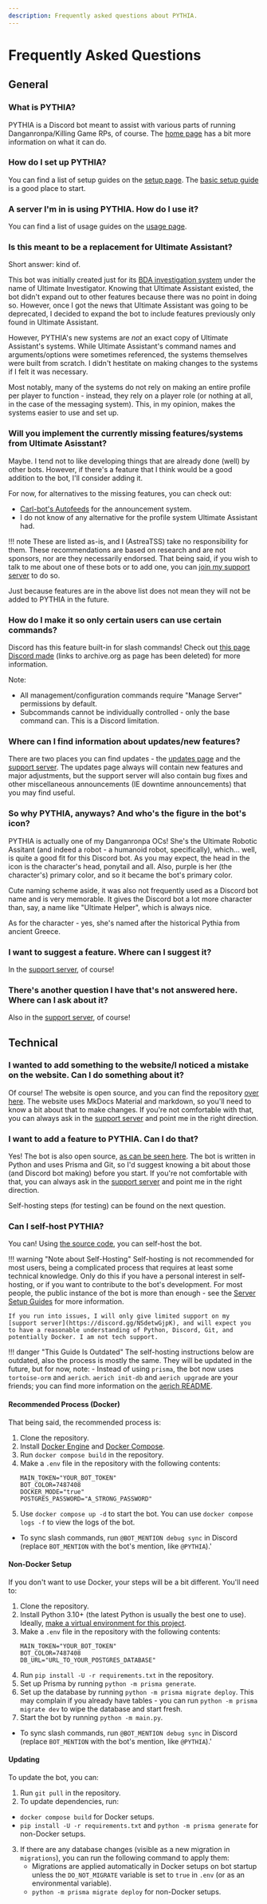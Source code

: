 ```yaml
---
description: Frequently asked questions about PYTHIA.
---
```


# Frequently Asked Questions

## General

### What is PYTHIA?

PYTHIA is a Discord bot meant to assist with various parts of running Danganronpa/Killing Game RPs, of course. The [home page](./index.md) has a bit more information on what it can do.

### How do I set up PYTHIA?

You can find a list of setup guides on the [setup page](./setup/index.md). The [basic setup guide](basic_setup.md) is a good place to start.

### A server I'm in is using PYTHIA. How do I use it?

You can find a list of usage guides on the [usage page](./usage/index.md).

### Is this meant to be a replacement for Ultimate Assistant?

Short answer: kind of.

This bot was initially created just for its [BDA investigation system](bda_investigations.md) under the name of Ultimate Investigator. Knowing that Ultimate Assistant existed, the bot didn't expand out to other features because there was no point in doing so. However, once I got the news that Ultimate Assistant was going to be deprecated, I decided to expand the bot to include features previously only found in Ultimate Assistant.

However, PYTHIA's new systems are *not* an exact copy of Ultimate Assistant's systems. While Ultimate Assistant's command names and arguments/options were sometimes referenced, the systems themselves were built from scratch. I didn't hestitate on making changes to the systems if I felt it was necessary.

Most notably, many of the systems do not rely on making an entire profile per player to function - instead, they rely on a player role (or nothing at all, in the case of the messaging system). This, in my opinion, makes the systems easier to use and set up.

### Will you implement the currently missing features/systems from Ultimate Asisstant?

Maybe. I tend not to like developing things that are already done (well) by other bots. However, if there's a feature that I think would be a good addition to the bot, I'll consider adding it.

For now, for alternatives to the missing features, you can check out:
- [Carl-bot's Autofeeds](https://docs.carl.gg/#/feeds?id=autofeeds) for the announcement system.
- I do not know of any alternative for the profile system Ultimate Assistant had.

!!! note
    These are listed as-is, and I (AstreaTSS) take no responsibility for them. These recommendations are based on research and are not sponsors, nor are they necessarily endorsed. That being said, if you wish to talk to me about one of these bots or to add one, you can [join my support server](https://discord.gg/NSdetwGjpK) to do so.

Just because features are in the above list does not mean they will not be added to PYTHIA in the future.

### How do I make it so only certain users can use certain commands?

Discord has this feature built-in for slash commands! Check out [this page Discord made](https://web.archive.org/web/20240519053816/https://support.discord.com/hc/en-us/articles/4644915651095-Command-Permissions) (links to archive.org as page has been deleted) for more information.

Note:
- All management/configuration commands require "Manage Server" permissions by default.
- Subcommands cannot be individually controlled - only the base command can. This is a Discord limitation.

### Where can I find information about updates/new features?

There are two places you can find updates - the [updates page](updates/index.md) and the [support server](https://discord.gg/NSdetwGjpK). The updates page always will contain new features and major adjustments, but the support server will also contain bug fixes and other miscellaneous announcements (IE downtime announcements) that you may find useful.

### So why PYTHIA, anyways? And who's the figure in the bot's icon?

PYTHIA is actually one of my Danganronpa OCs! She's the Ultimate Robotic Assitant (and indeed a robot - a humanoid robot, specifically), which... well, is quite a good fit for this Discord bot. As you may expect, the head in the icon is the character's head, ponytail and all. Also, purple is her (the character's) primary color, and so it became the bot's primary color.

Cute naming scheme aside, it was also not frequently used as a Discord bot name and is very memorable. It gives the Discord bot a lot more character than, say, a name like "Ultimate Helper", which is always nice.

As for the character - yes, she's named after the historical Pythia from ancient Greece.

### I want to suggest a feature. Where can I suggest it?

In the [support server](https://discord.gg/NSdetwGjpK), of course!

### There's another question I have that's not answered here. Where can I ask about it?

Also in the [support server](https://discord.gg/NSdetwGjpK), of course!

## Technical

### I wanted to add something to the website/I noticed a mistake on the website. Can I do something about it?

Of course! The website is open source, and you can find the repository [over here](https://github.com/AstreaTSS/PYTHIAWebsite). The website uses MkDocs Material and markdown, so you'll need to know a bit about that to make changes. If you're not comfortable with that, you can always ask in the [support server](https://discord.gg/NSdetwGjpK) and point me in the right direction.

### I want to add a feature to PYTHIA. Can I do that?

Yes! The bot is also open source, [as can be seen here](https://github.com/AstreaTSS/PYTHIA). The bot is written in Python and uses Prisma and Git, so I'd suggest knowing a bit about those (and Discord bot making) before you start. If you're not comfortable with that, you can always ask in the [support server](https://discord.gg/NSdetwGjpK) and point me in the right direction.

Self-hosting steps (for testing) can be found on the next question.

### Can I self-host PYTHIA?

You can! Using [the source code](https://github.com/AstreaTSS/PYTHIA), you can self-host the bot. 

!!! warning "Note about Self-Hosting"
    Self-hosting is not recommended for most users, being a complicated process that requires at least some technical knowledge. Only do this if you have a personal interest in self-hosting, or if you want to contribute to the bot's development.
    For most people, the public instance of the bot is more than enough - see the [Server Setup Guides](setup/index.md) for more information.

    If you run into issues, I will only give limited support on my [support server](https://discord.gg/NSdetwGjpK), and will expect you to have a reasonable understanding of Python, Discord, Git, and potentially Docker. I am not tech support.

!!! danger "This Guide Is Outdated"
    The self-hosting instructions below are outdated, also the process is mostly the same. They will be updated in the future, but for now, note:
    - Instead of using `prisma`, the bot now uses `tortoise-orm` and `aerich`. `aerich init-db` and `aerich upgrade` are your friends; you can find more information on the [aerich README](https://github.com/tortoise/aerich).

#### Recommended Process (Docker)

That being said, the recommended process is:
1. Clone the repository.
2. Install [Docker Engine](https://docs.docker.com/engine/install/) and [Docker Compose](https://docs.docker.com/compose/install/).
3. Run `docker compose build` in the repository.
4. Make a `.env` file in the repository with the following contents:
    ```env
    MAIN_TOKEN="YOUR_BOT_TOKEN"
    BOT_COLOR=7487408
    DOCKER_MODE="true"
    POSTGRES_PASSWORD="A_STRONG_PASSWORD"
    ```
5. Use `docker compose up -d` to start the bot. You can use `docker compose logs -f` to view the logs of the bot.
  - To sync slash commands, run `@BOT_MENTION debug sync` in Discord (replace `BOT_MENTION` with the bot's mention, like `@PYTHIA`).'

#### Non-Docker Setup

If you don't want to use Docker, your steps will be a bit different. You'll need to:
1. Clone the repository.
2. Install Python 3.10+ (the latest Python is usually the best one to use). Ideally, [make a virtual environment for this project](https://realpython.com/python-virtual-environments-a-primer/).
3. Make a `.env` file in the repository with the following contents:
    ```env
    MAIN_TOKEN="YOUR_BOT_TOKEN"
    BOT_COLOR=7487408
    DB_URL="URL_TO_YOUR_POSTGRES_DATABASE"
    ```
4. Run `pip install -U -r requirements.txt` in the repository.
5. Set up Prisma by running `python -m prisma generate`.
6. Set up the database by running `python -m prisma migrate deploy`. This may complain if you already have tables - you can run `python -m prisma migrate dev` to wipe the database and start fresh.
7. Start the bot by running `python -m main.py`.
  - To sync slash commands, run `@BOT_MENTION debug sync` in Discord (replace `BOT_MENTION` with the bot's mention, like `@PYTHIA`).'

#### Updating

To update the bot, you can:
1. Run `git pull` in the repository.
2. To update dependencies, run: 
  - `docker compose build` for Docker setups.
  - `pip install -U -r requirements.txt` and `python -m prisma generate` for non-Docker setups.
3. If there are any database changes (visible as a new migration in `migrations`), you can run the following command to apply them:
   - Migrations are applied automatically in Docker setups on bot startup unless the `DO_NOT_MIGRATE` variable is set to `true` in `.env` (or as an environmental variable).
   - `python -m prisma migrate deploy` for non-Docker setups.

